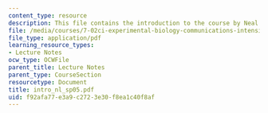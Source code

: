 ```yaml
---
content_type: resource
description: This file contains the introduction to the course by Neal Lerner.
file: /media/courses/7-02ci-experimental-biology-communications-intensive-spring-2005/f92afa77e3a9c2723e30f8ea1c40f8af_intro_nl_sp05.pdf
file_type: application/pdf
learning_resource_types:
- Lecture Notes
ocw_type: OCWFile
parent_title: Lecture Notes
parent_type: CourseSection
resourcetype: Document
title: intro_nl_sp05.pdf
uid: f92afa77-e3a9-c272-3e30-f8ea1c40f8af
---
```

